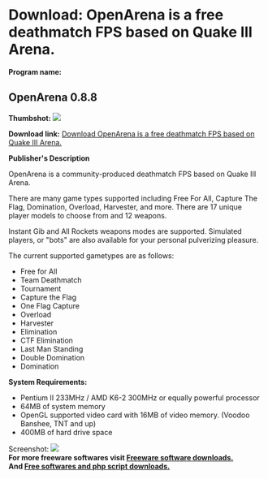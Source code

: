 # Download: OpenArena is a free deathmatch FPS based on Quake III Arena.

**Program name:**

## OpenArena 0.8.8

  
**Thumbshot:** ![](http://www.freewarefiles.com/screenshot/openarena1_md.jpg)   
  
**Download link:** [Download OpenArena is a free deathmatch FPS based on Quake III Arena.](http://freesoftwares.boysofts.com/OpenArena_program_74868.html)  
  


**Publisher's Description**  
  


OpenArena is a community-produced deathmatch FPS based on Quake III Arena. 

There are many game types supported including Free For All, Capture The Flag, Domination, Overload, Harvester, and more. There are 17 unique player models to choose from and 12 weapons.

Instant Gib and All Rockets weapons modes are supported. Simulated players, or "bots" are also available for your personal pulverizing pleasure.

The current supported gametypes are as follows:

  * Free for All 
  * Team Deathmatch 
  * Tournament 
  * Capture the Flag 
  * One Flag Capture 
  * Overload 
  * Harvester 
  * Elimination 
  * CTF Elimination 
  * Last Man Standing 
  * Double Domination 
  * Domination 

**System Requirements:**

  * Pentium II 233MHz / AMD K6-2 300MHz or equally powerful processor 
  * 64MB of system memory 
  * OpenGL supported video card with 16MB of video memory. (Voodoo Banshee, TNT and up) 
  * 400MB of hard drive space 

  
  
Screenshot: ![](http://www.freewarefiles.com/screenshot/openarena1.jpg)   
**For more freeware softwares visit [Freeware software downloads.](http://freesoftwares.boysofts.com/)**   
**And [Free softwares and php script downloads.](http://www.boysofts.com/)**
